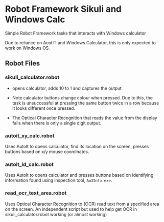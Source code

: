# Robot Framework Sikuli and Windows Calc


Simple Robot Framework tasks that interacts with Windows calculator

Due to reliance on AuotIT and Windows Calculator, this is only expected to work on Windows OS. 

## Robot Files
### sikuli_calculator.robot
- opens calculator, adds 10 to 1 and captures the output
 
- Note calculator buttons change colour when pressed. Due to this, the task is unsuccessful at pressing the same button twice in a row because it looks different once pressed.

- The Optical Character Recognition that reads the value from the display fails when there is only a single digit output.

### autoit\_xy\_calc.robot
Uses AutoIt to opens calculator, find its location on the screen, presses buttons based on x/y mouse coordinates.

### autoit\_id\_calc.robot
Uses AutoIt to opens calculator and presses buttons based on identifying information found using inspection tool, `Au3Info.exe`.
 
### read\_ocr\_text\_area.robot
Uses Optical Character Recognition to (OCR) read text from a specified area on the screen. An independent script but used to help get OCR in sikuli_calculator.robot working (or almost working)
